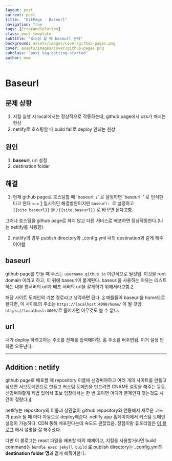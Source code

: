 ```yaml
---
layout: post
current: post
title:  "GitPage - Baseurl"
navigation: True
tags: [ErrorAndSolution]
class: post-template
subtitle: "호스팅 할 때 baseurl 문제"
background: assets/images/cover/github-pages.png
cover: assets/images/cover/github-pages.png
subclass: 'post tag-getting-started'
author: mem
---
```



Baseurl
=======

## 문제 상황

1. 지킬 실행 시 local에서는 정상적으로 작동하는데, github page에서 css가 깨지는 현상
2. netlify로 호스팅할 때 build fail로 deploy 안되는 현상

## 원인

1. **baseurl**, url 설정
2. destination folder

## 해결

1. 현재 github page로 호스팅할 때 'baseurl: /' 로 설정하면 'baseurl: ' 로 인식한다고 한다 =.= [1][1]
일시적인 해결방안이지만 `baseurl: `로 설정하고 `{{site.baseurl}}` 을 `/{{site.baseurl}}` 로 바꾸면 된다고함.

그러나 호스팅을 github page로 하지 않고 다른 서비스로 배포하면 정상작동한다.(나는 netlify를 사용함)

2. netlify의 경우 publish directory와 _config.yml 내의 destination과 같게 해주어야함

## baseurl

github page를 만들 때 주소는
`username.github.io` 이런식으로 될것임. 이것을 root domain 이라고 하고, 이 뒤에 baseurl이 붙게된다.
baseurl을 사용하는 이유는 테스트하는 내부 웹서버의 url과 배포 서버의 url을 같게하기 위해서라고함.[2][2]

해당 사이트 도메인의 기본 경로라고 생각하면 된다. [3][3] 예를들어 baseurl을 home으로 한다면, 이 사이트의 주소는 `https://localhost:4000/home/` 이 될 것임 `https://localhost:4000/`로 들어가면 아무것도 볼 수 없다.

## url

내가 deploy 하려고하는 주소를 전체를 입력해야함. 홈 주소를 써주면됨. 이거 설정 안하면 오류난다.

***

## Addition : netlify

github page로 배포할 때 repository 이름에 신경써야하고 여러 개의 사이트를 만들고싶으면 서브도메인으로 만들고 커스텀 도메인을 만드려면 CNAME 설정을 해주는 등등. 신경써야할게 제법 있어서 초보 입장에서는 한 번 꼬이면 어디가 문제인지 찾는것도 시간이 걸렸다.[4][4]

netlify는 repository의 이름과 상관없이 github repository와 연동해서 새로운 코드가 push 될 때 마다 자동으로 deploy해준다. netlify app 홈페이지에서 커스텀 도메인 설정이 가능하다. CDN 통해 배포한다는데 속도도 괜찮았음. 장점이랑 튜토리얼은 [이 블로그](https://blog.outsider.ne.kr/1417) 에서 설명을 잘 해주셨다.

다만 이 블로그는 react 파일을 배포할 때의 예제이고, 지킬을 사용할거라면 build command는 `bundle exec jekyll build` 로 publish directory는 _config.yml의 **destination folder 명**과 같게 해줘야한다.

[1]: https://github.com/jekyll/jekyll/pull/235
[2]: https://kairos03.github.io/jekyll/2017/09/11/learing-Up-Confusion-Around-baseurl.html#fn:1
[3]: http://blog.saltfactory.net/setting-domain-name-in-github-pages-via-cname/
[4]: https://github.com/github/pages-gem/issues/350#issuecomment-317234161



